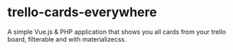 # trello-cards-everywhere
A simple Vue.js &amp; PHP application that shows you all cards from your trello board, filterable and with materializecss.
